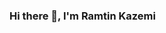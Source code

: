 ### Hi there 👋, I'm Ramtin Kazemi

<!--
**ramtinkazemi1/ramtinkazemi1** is a ✨ _special_ ✨ repository because its `README.md` (this file) appears on your GitHub profile.

Here are some ideas to get you started:

- 🔭 I’m currently working on enhancing my coding skills and building real-world software projects to showcase my abilities to potential employers.
- 🌱 I’m currently learning Django, Microsoft Azure.
- 👯 I’m looking to collaborate on open-source software projects, especially those related to web development, JS and/or Python.
- 🤔 I’m looking for help with navigating the job search process and getting insights from experienced software engineers.
- 💬 Ask me about computer science fundamentals, algorithms, data structures, or my experiences during my computer science studies.
- 📫 How to reach me: DM me on instagram or linkedin using the links in my bio.
- 😄 Pronouns: He/Him
- ⚡ Fun fact: I enjoy having ketchup on top of my pizza and no sauce on the bottom! 🍕🍅
-->
